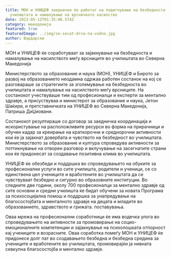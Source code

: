 ```yaml
---
title: МОН и УНИЦЕФ заеднички ќе работат на подигнување на безбедноста во
  училиштата и намалување на врсничкото насилство
date: 2023-05-12T01:35:06.574Z
category: македонија
featured: true
featuredImage: ../img/se-secat-drva-na-vodno.jpg
author: Вардарски
---
```

МОН и УНИЦЕФ ќе соработуваат за зајакнување на безбедноста и намалување на насилството меѓу врсниците во училиштата во Северна Македонија

Министерството за образование и наука (МОН), УНИЦЕФ и Бирото за развој на образованието неодамна одржаа работен состанок на кој се разговараше за стратегиите за зголемување на безбедноста во училиштата и намалување на насилството меѓу врсниците. На состанокот учествуваше тим од професионалци и експерти за ментално здравје, а присуствуваа и министерот за образование и наука, Јетон Шаќири, и претставничката на УНИЦЕФ во Северна Македонија, Патриша ДиЏиовани.

Состанокот резултираше со договор за заедничка координација и искористување на расположливите ресурси во форма на прирачници и обучен кадар за креирање на краткорочни и среднорочни активности кои ќе ја зајакнат довербата и чувството на безбедност во училиштата. Министерството за образование и култура спроведува активности за поттикнување на отворен разговор и вклучување на засегнатите страни кои ќе придонесат за создавање позитивна клима во училиштата.

УНИЦЕФ ќе обезбеди и поддршка во спроведувањето на обуките за професионални услуги во сите училишта, родители и ученици, се со единствена цел учениците и вработените во училиштата да се чувствуваат безбедно и сигурно во образовните институции. Во следните две години, околу 700 професионалци за ментално здравје од сите основни и средни училишта ќе бидат обучени за новата Програма за психосоцијална помош и поддршка за унапредување на благосостојбата и менталното здравје на децата и младите во образованието, здравството и грижата. поставувања.

Оваа мрежа на професионални соработници ќе има водечка улога во спроведувањето на активности за промовирање на социо-емоционалните компетенции и зајакнување на психолошката отпорност кај учениците и возрасните. Оваа соработка помеѓу МОН и УНИЦЕФ ќе придонесе долг пат во создавањето безбедна и безбедна средина за учениците и вработените во училиштата, промовирајќи ја нивната севкупна благосостојба и ментално здравје.